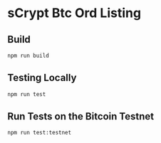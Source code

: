 # sCrypt Btc Ord Listing

## Build

```sh
npm run build
```

## Testing Locally

```sh
npm run test
```

## Run Tests on the Bitcoin Testnet

```sh
npm run test:testnet
```
